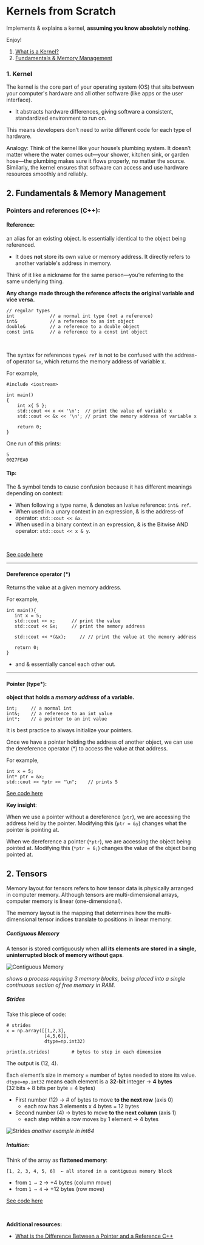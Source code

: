 # Kernels from Scratch

Implements & explains a kernel, **assuming you know absolutely nothing.** 

Enjoy!
1. [What is a Kernel?](#1-kernel)
2. [Fundamentals & Memory Management](#1-fundamentals--memory-management)



### 1. Kernel
The kernel is the core part of your operating system (OS) that sits between your computer's hardware and all other software (like apps or the user interface).

- It abstracts hardware differences, giving software a consistent, standardized environment to run on.

This means developers don’t need to write different code for each type of hardware.

Analogy:
Think of the kernel like your house’s plumbing system.
It doesn’t matter where the water comes out—your shower, kitchen sink, or garden hose—the plumbing makes sure it flows properly, no matter the source.
Similarly, the kernel ensures that software can access and use hardware resources smoothly and reliably.


## 2. Fundamentals & Memory Management

### Pointers and references (C++):

#### **Reference**: 
an alias for an existing object. Is essentially identical to the object being referenced.

   - It does **not** store its own value or memory address. It directly refers to another variable's address in memory.

   Think of it like a nickname for the same person—you’re referring to the same underlying thing.

**Any change made through the reference affects the original variable and vice versa.**


```
// regular types
int             // a normal int type (not a reference)
int&            // a reference to an int object
double&         // a reference to a double object
const int&      // a reference to a const int object
```
<br>

The syntax for references `type& ref` is not to be confused with the address-of operator `&x`, which returns the memory address of variable x.

For example,

```
#include <iostream>

int main()
{
    int x{ 5 };
    std::cout << x << '\n';  // print the value of variable x
    std::cout << &x << '\n'; // print the memory address of variable x

    return 0;
}
```
One run of this prints:
```
5
0027FEA0
```

#### Tip:
The & symbol tends to cause confusion because it has different meanings depending on context:

- When following a type name, & denotes an lvalue reference: `int& ref`.
- When used in a unary context in an expression, & is the address-of operator: `std::cout << &x`.
- When used in a binary context in an expression, & is the Bitwise AND operator: `std::cout << x & y`.


<br>

[See code here](./Fundamentals/C++/reference.cpp)


---

#### Dereference operator (*)

Returns the value at a given memory address.

For example,

```
int main(){
   int x = 5;
   std::cout << x;      // print the value
   std::cout << &x;     // print the memory address

   std::cout << *(&x);     // // print the value at the memory address

   return 0;
}
```

* and & essentially cancel each other out.


---

#### **Pointer** (type*): 
**object that holds a *memory address* of a variable.**

```
int;     // a normal int
int&;    // a reference to an int value
int*;    // a pointer to an int value
```

It is best practice to always initialize your pointers. 

Once we have a pointer holding the address of another object, we can use the dereference operator (*) to access the value at that address. 

For example,

```
int x = 5;
int* ptr = &x;
std::cout << *ptr << "\n";    // prints 5
```


[See code here](./Fundamentals/C++/pointer.cpp)


**Key insight**:

When we use a pointer without a dereference (`ptr`), we are accessing the address held by the pointer. Modifying this (`ptr = &y`) changes what the pointer is pointing at.

When we dereference a pointer (`*ptr`), we are accessing the object being pointed at. Modifying this (`*ptr = 6;`) changes the value of the object being pointed at.

## 2. Tensors

Memory layout for tensors refers to how tensor data is physically arranged in computer memory. Although tensors are multi-dimensional arrays, computer memory is linear (one-dimensional).

The memory layout is the mapping that determines how the multi-dimensional tensor indices translate to positions in linear memory.

##### Contiguous Memory
A tensor is stored contiguously when **all its elements are stored in a single, uninterrupted block of memory without gaps**.

![Contiguous Memory](./assets/contiguous_memory.png)

*shows a process requiring 3 memory blocks, being placed into a single continuous section of free memory in RAM.*

##### Strides

Take this piece of code:

```
# strides
x = np.array([[1,2,3], 
              [4,5,6]], 
              dtype=np.int32)

print(x.strides)        # bytes to step in each dimension
```

The output is (12, 4).

Each element’s size in memory = number of bytes needed to store its value. <br>
`dtype=np.int32` means each element is a **32-bit** integer → **4 bytes** <br>
(32 bits ÷ 8 bits per byte = 4 bytes)

- First number (12) → # of bytes to move **to the next row** (axis 0)
    - each row has 3 elements x 4 bytes = 12 bytes
- Second number (4) → bytes to move **to the next column** (axis 1)
    - each step within a row moves by 1 element → 4 bytes

![Strides](./assets/strides.png)
*another example in int64*

##### Intuition:

Think of the array as **flattened memory**:

`[1, 2, 3, 4, 5, 6]  ← all stored in a contiguous memory block`

- from `1 → 2` → +4 bytes (column move)
- from `1 → 4` → +12 bytes (row move)





[See code here](./Fundamentals/Numpy/essentials.ipynb)


<br>

**Additional resources:**
- [What is the Difference Between a Pointer and a Reference C++](https://www.youtube.com/watch?v=sxHng1iufQE&ab_channel=PaulProgramming)